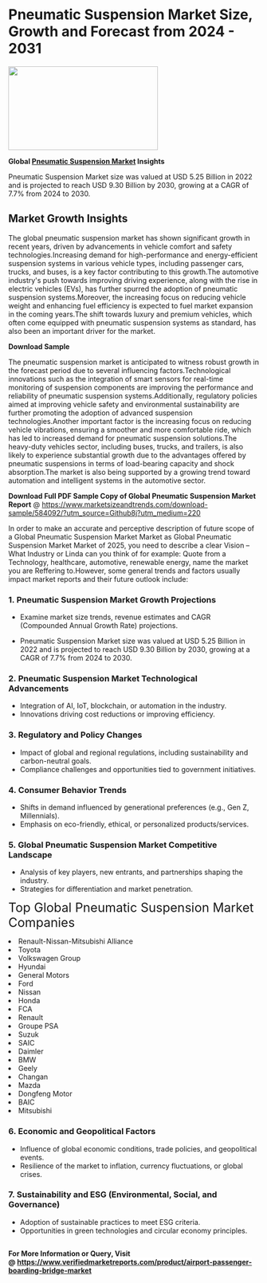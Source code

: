 <H1>Pneumatic Suspension Market Size, Growth and Forecast from 2024 - 2031</H1><img class="aligncenter size-medium wp-image-584254" src="https://thirdeyenews.in/wp-content/uploads/2024/09/Global-Market-Research-300x168.jpeg" alt="" width="300" height="168" /><p><strong>Global&nbsp;<a href="https://www.marketsizeandtrends.com/download-sample/584092/?utm_source=Github8j?utm_medium=220">Pneumatic Suspension Market</a> Insights</strong></p><p>Pneumatic Suspension Market size was valued at USD 5.25 Billion in 2022 and is projected to reach USD 9.30 Billion by 2030, growing at a CAGR of 7.7% from 2024 to 2030.</p><p><h2>Market Growth Insights</h2> <p>The global pneumatic suspension market has shown significant growth in recent years, driven by advancements in vehicle comfort and safety technologies.Increasing demand for high-performance and energy-efficient suspension systems in various vehicle types, including passenger cars, trucks, and buses, is a key factor contributing to this growth.The automotive industry's push towards improving driving experience, along with the rise in electric vehicles (EVs), has further spurred the adoption of pneumatic suspension systems.Moreover, the increasing focus on reducing vehicle weight and enhancing fuel efficiency is expected to fuel market expansion in the coming years.The shift towards luxury and premium vehicles, which often come equipped with pneumatic suspension systems as standard, has also been an important driver for the market.</p> <p><strong>Download Sample</strong></p> <p>The pneumatic suspension market is anticipated to witness robust growth in the forecast period due to several influencing factors.Technological innovations such as the integration of smart sensors for real-time monitoring of suspension components are improving the performance and reliability of pneumatic suspension systems.Additionally, regulatory policies aimed at improving vehicle safety and environmental sustainability are further promoting the adoption of advanced suspension technologies.Another important factor is the increasing focus on reducing vehicle vibrations, ensuring a smoother and more comfortable ride, which has led to increased demand for pneumatic suspension solutions.The heavy-duty vehicles sector, including buses, trucks, and trailers, is also likely to experience substantial growth due to the advantages offered by pneumatic suspensions in terms of load-bearing capacity and shock absorption.The market is also being supported by a growing trend toward automation and intelligent systems in the automotive sector.</p> <p><span class=""><strong>Download Full PDF Sample Copy of Global Pneumatic Suspension Market Report</strong> @ <a href="https://www.marketsizeandtrends.com/download-sample/584092/?utm_source=Github8j?utm_medium=220" target="_blank">https://www.marketsizeandtrends.com/download-sample/584092/?utm_source=Github8j?utm_medium=220</a></span></p><p>In order to make an accurate and perceptive description of future scope of a Global&nbsp;Pneumatic Suspension Market Market as Global&nbsp;Pneumatic Suspension Market Market of 2025, you need to describe a clear Vision &ndash; What Industry or Linda can you think of for example: Quote from a Technology, healthcare, automotive, renewable energy, name the market you are Reffering to.However, some general trends and factors usually impact market reports and their future outlook include:</p><h3>1.&nbsp;<strong>Pneumatic Suspension Market Growth Projections</strong></h3><ul><li>Examine market size trends, revenue estimates and CAGR (Compounded Annual Growth Rate) projections.</li><li><p>Pneumatic Suspension Market size was valued at USD 5.25 Billion in 2022 and is projected to reach USD 9.30 Billion by 2030, growing at a CAGR of 7.7% from 2024 to 2030.</p></li></ul><h3>2.&nbsp;<strong>Pneumatic Suspension Market Technological Advancements</strong></h3><ul><li>Integration of AI, IoT, blockchain, or automation in the industry.</li><li>Innovations driving cost reductions or improving efficiency.</li></ul><h3>3.&nbsp;<strong>Regulatory and Policy Changes</strong></h3><ul><li>Impact of global and regional regulations, including sustainability and carbon-neutral goals.</li><li>Compliance challenges and opportunities tied to government initiatives.</li></ul><h3>4.&nbsp;<strong>Consumer Behavior Trends</strong></h3><ul><li>Shifts in demand influenced by generational preferences (e.g., Gen Z, Millennials).</li><li>Emphasis on eco-friendly, ethical, or personalized products/services.</li></ul><h3>5.&nbsp;<strong>Global Pneumatic Suspension Market Competitive Landscape</strong></h3><ul><li>Analysis of key players, new entrants, and partnerships shaping the industry.</li><li>Strategies for differentiation and market penetration.</li></ul><p data-pm-slice="1 1 []"><span style="color: inherit; font-family: inherit; font-size: 25px;">Top Global Pneumatic Suspension Market Companies</span></p><div class="" data-test-id=""><p><li>Renault-Nissan-Mitsubishi Alliance</li><li> Toyota</li><li> Volkswagen Group</li><li> Hyundai</li><li> General Motors</li><li> Ford</li><li> Nissan</li><li> Honda</li><li> FCA</li><li> Renault</li><li> Groupe PSA</li><li> Suzuk</li><li> SAIC</li><li> Daimler</li><li> BMW</li><li> Geely</li><li> Changan</li><li> Mazda</li><li> Dongfeng Motor</li><li> BAIC</li><li> Mitsubishi</li></p></div><h3>6.&nbsp;<strong>Economic and Geopolitical Factors</strong></h3><ul><li>Influence of global economic conditions, trade policies, and geopolitical events.</li><li>Resilience of the market to inflation, currency fluctuations, or global crises.</li></ul><h3>7.&nbsp;<strong>Sustainability and ESG (Environmental, Social, and Governance)</strong></h3><ul><li>Adoption of sustainable practices to meet ESG criteria.</li><li>Opportunities in green technologies and circular economy principles.</li></ul><h2><strong style="font-size: 14px;">For More Information or Query, Visit @&nbsp;</strong><a style="background-color: #ffffff; font-size: 14px;" href="https://www.marketsizeandtrends.com/report/pneumatic-suspension-market/" target="_blank">https://www.verifiedmarketreports.com/product/airport-passenger-boarding-bridge-market</a></h2>